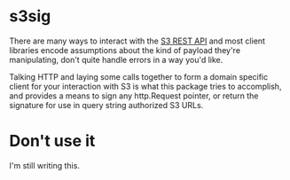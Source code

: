 # s3sig

There are many ways to interact with the [S3 REST API][api] and most client libraries encode assumptions about the kind of payload they're manipulating, don't quite handle errors in a way you'd like.

Talking HTTP and laying some calls together to form a domain specific client for your interaction with S3 is what this package tries to accomplish, and provides a means to sign any http.Request pointer, or return the signature for use in query string authorized S3 URLs.

# Don't use it

I'm still writing this.

[api]: http://docs.amazonwebservices.com/AmazonS3/latest/dev/index.html?RESTAuthentication.html
